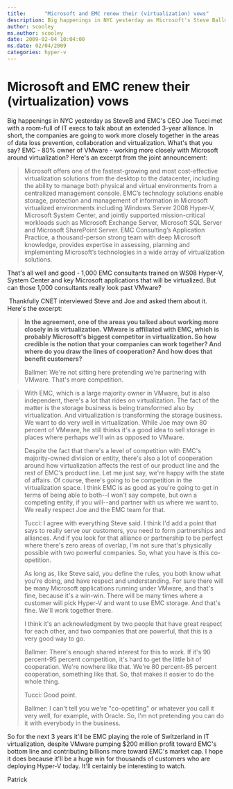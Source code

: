 ```yaml
---
title:      "Microsoft and EMC renew their (virtualization) vows"
description: Big happenings in NYC yesterday as Microsoft's Steve Ballmer and EMC's CEO Joe Tucci met with a room-full of IT execs to talk about an extended 3-year alliance.
author: scooley
ms.author: scooley
date: 2009-02-04 10:04:00
ms.date: 02/04/2009
categories: hyper-v
---
```

# Microsoft and EMC renew their (virtualization) vows

Big happenings in NYC yesterday as SteveB and EMC's CEO Joe Tucci met with a room-full of IT execs to talk about an extended 3-year alliance. In short, the companies are going to work more closely together in the areas of data loss prevention, collaboration and virtualization. What's that you say? EMC - 80% owner of VMware - working more closely with Microsoft around virtualization? Here's an excerpt from the joint announcement: 

> Microsoft offers one of the fastest-growing and most cost-effective virtualization solutions from the desktop to the datacenter, including the ability to manage both physical and virtual environments from a centralized management console. EMC’s technology solutions enable storage, protection and management of information in Microsoft virtualized environments including Windows Server 2008 Hyper-V, Microsoft System Center, and jointly supported mission-critical workloads such as Microsoft Exchange Server, Microsoft SQL Server and Microsoft SharePoint Server. EMC Consulting’s Application Practice, a thousand-person strong team with deep Microsoft knowledge, provides expertise in assessing, planning and implementing Microsoft’s technologies in a wide array of virtualization solutions.

That's all well and good - 1,000 EMC consultants trained on WS08 Hyper-V, System Center and key Microsoft applications that will be virtualized. But can those 1,000 consultants really look past VMware? 

 Thankfully CNET interviewed Steve and Joe and asked them about it. Here's the excerpt:

> **In the agreement, one of the areas you talked about working more closely in is virtualization. VMware is affiliated with EMC, which is probably Microsoft's biggest competitor in virtualization. So how credible is the notion that your companies can work together? And where do you draw the lines of cooperation? And how does that benefit customers?**  
> 
> 
> Ballmer: We're not sitting here pretending we're partnering with VMware. That's more competition.

> With EMC, which is a large majority owner in VMware, but is also independent, there's a lot that rides on virtualization. The fact of the matter is the storage business is being transformed also by virtualization. And virtualization is transforming the storage business. We want to do very well in virtualization. While Joe may own 80 percent of VMware, he still thinks it's a good idea to sell storage in places where perhaps we'll win as opposed to VMware.
> 
> Despite the fact that there's a level of competition with EMC's majority-owned division or entity, there's also a lot of cooperation around how virtualization affects the rest of our product line and the rest of EMC's product line. Let me just say, we're happy with the state of affairs. Of course, there's going to be competition in the virtualization space. I think EMC is as good as you're going to get in terms of being able to both--I won't say compete, but own a competing entity, if you will--and partner with us where we want to. We really respect Joe and the EMC team for that.
> 
> Tucci: I agree with everything Steve said. I think I'd add a point that says to really serve our customers, you need to form partnerships and alliances. And if you look for that alliance or partnership to be perfect where there's zero areas of overlap, I'm not sure that's physically possible with two powerful companies. So, what you have is this co-opetition.
> 
> As long as, like Steve said, you define the rules, you both know what you're doing, and have respect and understanding. For sure there will be many Microsoft applications running under VMware, and that's fine, because it's a win-win. There will be many times where a customer will pick Hyper-V and want to use EMC storage. And that's fine. We'll work together there.
> 
> I think it's an acknowledgment by two people that have great respect for each other, and two companies that are powerful, that this is a very good way to go.
> 
> Ballmer: There's enough shared interest for this to work. If it's 90 percent-95 percent competition, it's hard to get the little bit of cooperation. We're nowhere like that. We're 80 percent-85 percent cooperation, something like that. So, that makes it easier to do the whole thing.
> 
> Tucci: Good point.
> 
> Ballmer: I can't tell you we're "co-opetiting" or whatever you call it very well, for example, with Oracle. So, I'm not pretending you can do it with everybody in the business.

So for the next 3 years it'll be EMC playing the role of Switzerland in IT virtualization, despite VMware pumping $200 million profit toward EMC's bottom line and contributing billions more toward EMC's market cap. I hope it does because it'll be a huge win for thousands of customers who are deploying Hyper-V today. It'll certainly be interesting to watch.

Patrick
